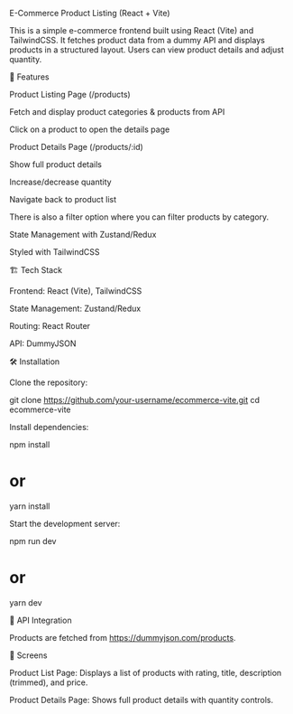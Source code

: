 E-Commerce Product Listing (React + Vite)

This is a simple e-commerce frontend built using React (Vite) and TailwindCSS. It fetches product data from a dummy API and displays products in a structured layout. Users can view product details and adjust quantity.

🚀 Features

Product Listing Page (/products)

Fetch and display product categories & products from API

Click on a product to open the details page

Product Details Page (/products/:id)

Show full product details

Increase/decrease quantity

Navigate back to product list

There is also a filter option where you can filter products by category.

State Management with Zustand/Redux

Styled with TailwindCSS

🏗 Tech Stack

Frontend: React (Vite), TailwindCSS

State Management: Zustand/Redux

Routing: React Router

API: DummyJSON

🛠 Installation

Clone the repository:

git clone https://github.com/your-username/ecommerce-vite.git
cd ecommerce-vite

Install dependencies:

npm install
# or
yarn install

Start the development server:

npm run dev
# or
yarn dev

📌 API Integration

Products are fetched from https://dummyjson.com/products.



📱 Screens

Product List Page: Displays a list of products with rating, title, description (trimmed), and price.

Product Details Page: Shows full product details with quantity controls.